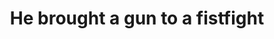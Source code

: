 ---
order: 19
title: He brought a gun to a fistfight
authors:
    - Angie Wang
categories:
    - story
link: http://theink.nyc/brought-gun-fistfight/
redirect: true
photo:
    filename: gun_violence.jpg
---